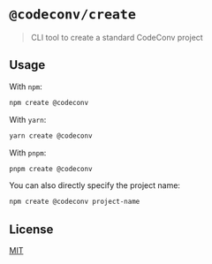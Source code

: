 # `@codeconv/create`

> CLI tool to create a standard CodeConv project

## Usage

With `npm`:

```bash
npm create @codeconv
```

With `yarn`:

```bash
yarn create @codeconv
```

With `pnpm`:

```bash
pnpm create @codeconv
```

You can also directly specify the project name:

```bash
npm create @codeconv project-name
```

## License

[MIT](LICENSE)

